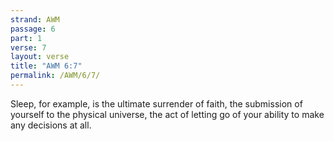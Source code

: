 ```yaml
---
strand: AWM
passage: 6
part: 1
verse: 7
layout: verse
title: "AWM 6:7"
permalink: /AWM/6/7/
---
```

Sleep, for example, is the ultimate surrender of faith, the submission of yourself to the physical universe, the act of letting go of your ability to make any decisions at all.
